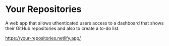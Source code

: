 # Your Repositories

A web app that allows uthenticated users access to a dashboard that shows their GitHub repositories and also to create a to-do list.

https://your-repositories.netlify.app/